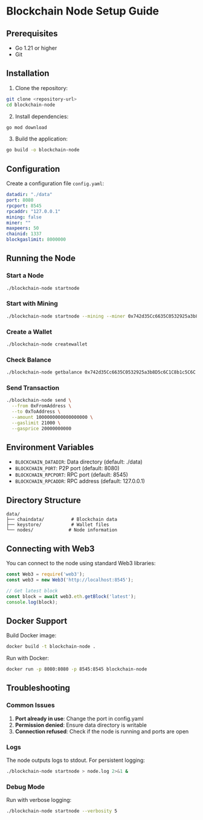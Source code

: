 
# Blockchain Node Setup Guide

## Prerequisites

- Go 1.21 or higher
- Git

## Installation

1. Clone the repository:
```bash
git clone <repository-url>
cd blockchain-node
```

2. Install dependencies:
```bash
go mod download
```

3. Build the application:
```bash
go build -o blockchain-node
```

## Configuration

Create a configuration file `config.yaml`:

```yaml
datadir: "./data"
port: 8080
rpcport: 8545
rpcaddr: "127.0.0.1"
mining: false
miner: ""
maxpeers: 50
chainid: 1337
blockgaslimit: 8000000
```

## Running the Node

### Start a Node
```bash
./blockchain-node startnode
```

### Start with Mining
```bash
./blockchain-node startnode --mining --miner 0x742d35Cc6635C0532925a3b8D5c6C1C8b1c5C6C
```

### Create a Wallet
```bash
./blockchain-node createwallet
```

### Check Balance
```bash
./blockchain-node getbalance 0x742d35Cc6635C0532925a3b8D5c6C1C8b1c5C6C
```

### Send Transaction
```bash
./blockchain-node send \
  --from 0xFromAddress \
  --to 0xToAddress \
  --amount 1000000000000000000 \
  --gaslimit 21000 \
  --gasprice 20000000000
```

## Environment Variables

- `BLOCKCHAIN_DATADIR`: Data directory (default: ./data)
- `BLOCKCHAIN_PORT`: P2P port (default: 8080)
- `BLOCKCHAIN_RPCPORT`: RPC port (default: 8545)
- `BLOCKCHAIN_RPCADDR`: RPC address (default: 127.0.0.1)

## Directory Structure

```
data/
├── chaindata/          # Blockchain data
├── keystore/           # Wallet files
└── nodes/             # Node information
```

## Connecting with Web3

You can connect to the node using standard Web3 libraries:

```javascript
const Web3 = require('web3');
const web3 = new Web3('http://localhost:8545');

// Get latest block
const block = await web3.eth.getBlock('latest');
console.log(block);
```

## Docker Support

Build Docker image:
```bash
docker build -t blockchain-node .
```

Run with Docker:
```bash
docker run -p 8080:8080 -p 8545:8545 blockchain-node
```

## Troubleshooting

### Common Issues

1. **Port already in use**: Change the port in config.yaml
2. **Permission denied**: Ensure data directory is writable
3. **Connection refused**: Check if the node is running and ports are open

### Logs

The node outputs logs to stdout. For persistent logging:
```bash
./blockchain-node startnode > node.log 2>&1 &
```

### Debug Mode

Run with verbose logging:
```bash
./blockchain-node startnode --verbosity 5
```
